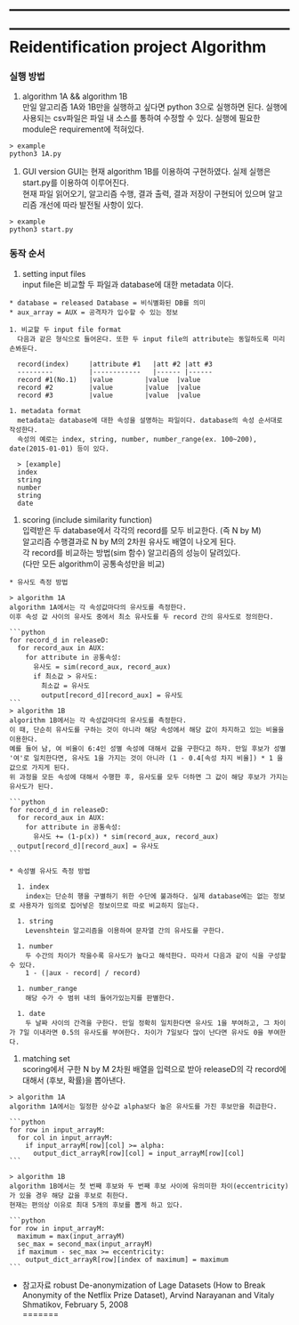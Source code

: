 ————————————————————————————————————
Reidentification project Algorithm
============  
### 실행 방법  
  1. algorithm 1A && algorithm 1B  
    만일 알고리즘 1A와 1B만을 실행하고 싶다면 python 3으로 실행하면 된다. 실행에 사용되는 csv파일은 파일 내 소스를 통하여 수정할 수 있다. 실행에 필요한 module은 requirement에 적혀있다.  

    > example  
    python3 1A.py  

  1. GUI version
    GUI는 현재 algorithm 1B를 이용하여 구현하였다. 실제 실행은 start.py를 이용하여 이루어진다.  
    현재 파일 읽어오기, 알고리즘 수행, 결과 출력, 결과 저장이 구현되어 있으며 알고리즘 개선에 따라 발전될 사항이 있다.

    > example  
    python3 start.py
    

### 동작 순서  
  1. setting input files   
    input file은 비교할 두 파일과 database에 대한 metadata 이다.  

    * database = released Database = 비식별화된 DB를 의미  
    * aux_array = AUX = 공격자가 입수할 수 있는 정보  
       
    1. 비교할 두 input file format  
      다음과 같은 형식으로 들어온다. 또한 두 input file의 attribute는 동일하도록 미리 손봐둔다.  
                
      record(index) 	|attribute #1	|att #2 |att #3  
      --------- 		|------------	|------ |------
      record #1(No.1) 	|value        |value  |value 
      record #2 		|value        |value  |value 
      record #3 		|value        |value  |value 

    1. metadata format
      metadata는 database에 대한 속성을 설명하는 파일이다. database의 속성 순서대로 작성한다.  
      속성의 예로는 index, string, number, number_range(ex. 100~200), date(2015-01-01) 등이 있다.  
                
      > [example]  
      index  
      string  
      number  
      string  
      date  


  1. scoring  (include similarity function)  
    입력받은 두 database에서 각각의 record를 모두 비교한다. (즉 N by M)  
    알고리즘 수행결과로 N by M의 2차원 유사도 배열이 나오게 된다.  
    각 record를 비교하는 방법(sim 함수) 알고리즘의 성능이 달려있다.  
    (다만 모든 algorithm이 공통속성만을 비교)  
    
    * 유사도 측정 방법  

    > algorithm 1A  
    algorithm 1A에서는 각 속성값마다의 유사도를 측정한다.  
    이후 속성 값 사이의 유사도 중에서 최소 유사도를 두 record 간의 유사도로 정의한다.  

    ```python  
    for record_d in releaseD:
      for record_aux in AUX:
        for attribute in 공통속성:
          유사도 = sim(record_aux, record_aux)
          if 최소값 > 유사도:
            최소값 = 유사도
            output[record_d][record_aux] = 유사도
    ```  
    > algorithm 1B  
    algorithm 1B에서는 각 속성값마다의 유사도를 측정한다.  
    이 때, 단순히 유사도를 구하는 것이 아니라 해당 속성에서 해당 값이 차지하고 있는 비율을 이용한다.  
    예를 들어 남, 여 비율이 6:4인 성별 속성에 대해서 값을 구한다고 하자. 만일 후보가 성별 '여'로 일치한다면, 유사도 1을 가지는 것이 아니라 (1 - 0.4[속성 차지 비율]) * 1 을 값으로 가지게 된다.  
    위 과정을 모든 속성에 대해서 수행한 후, 유사도를 모두 더하면 그 값이 해당 후보가 가지는 유사도가 된다.  

    ```python  
    for record_d in releaseD:
      for record_aux in AUX:
        for attribute in 공통속성:
          유사도 += (1-p(x)) * sim(record_aux, record_aux)
      output[record_d][record_aux] = 유사도
    ```  

    * 속성별 유사도 측정 방법

      1. index  
        index는 단순히 행을 구별하기 위한 수단에 불과하다. 실제 database에는 없는 정보로 사용자가 임의로 집어넣은 정보이므로 따로 비교하지 않는다.  

      1. string  
        Levenshtein 알고리즘을 이용하여 문자열 간의 유사도를 구한다.  

      1. number  
        두 수간의 차이가 작을수록 유사도가 높다고 해석한다. 따라서 다음과 같이 식을 구성할 수 있다.  
        1 - (|aux - record| / record)  

      1. number_range  
        해당 수가 수 범위 내의 들어가있는지를 판별한다.  

      1. date  
        두 날짜 사이의 간격을 구한다. 만일 정확히 일치한다면 유사도 1을 부여하고, 그 차이가 7일 이내라면 0.5의 유사도를 부여한다. 차이가 7일보다 많이 난다면 유사도 0을 부여한다.  


  1. matching set  
    scoring에서 구한 N by M 2차원 배열을 입력으로 받아 releaseD의 각 record에 대해서 (후보, 확률)을 뽑아낸다.  
    
    > algorithm 1A  
    algorithm 1A에서는 일정한 상수값 alpha보다 높은 유사도를 가진 후보만을 취급한다.  

    ```python  
    for row in input_arrayM:
      for col in input_arrayM:
        if input_arrayM[row][col] >= alpha:
          output_dict_arrayR[row][col] = input_arrayM[row][col]
    ```

    > algorithm 1B  
    algorithm 1B에서는 첫 번째 후보와 두 번째 후보 사이에 유의미한 차이(eccentricity)가 있을 경우 해당 값을 후보로 취한다.  
    현재는 편의상 이유로 최대 5개의 후보를 뽑게 하고 있다.  

    ```python  
    for row in input_arrayM:
      maximum = max(input_arrayM)
      sec_max = second_max(input_arrayM)
      if maximum - sec_max >= eccentricity:
        output_dict_arrayR[row][index of maximum] = maximum
    ```    
    
  + 참고자료
  robust De-anonymization of Lage Datasets (How to Break Anonymity of the Netflix Prize Dataset), Arvind Narayanan and Vitaly Shmatikov, February 5, 2008  
=======  
